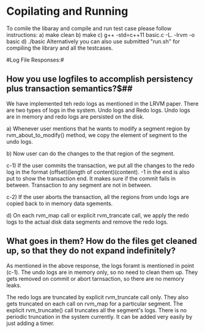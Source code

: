 # Copilating and Running #

To comile the libaray and compile and run test case please follow instructions:
a) make clean
b) make 
c) g++ -std=c++11 basic.c -L. -lrvm -o basic
d) ./basic
Alternatively you can also use submitted "run.sh" for compiling the library and all the testcases.


#Log File Responses:#

## How you use logfiles to accomplish persistency plus transaction semantics?$##

We have implemented teh redo logs as mentioned in the LRVM paper. There are two types of logs in the system. Undo logs and Redo logs. Undo logs are in memory and redo logs are persisted on the disk. 

a) Whenever user mentions that he wants to modify a segment region by rvm_about_to_modify() method, we copy the element of segment to the undo logs.

b) Now user can do the changes to the that region of the segment.

c-1) If the user commits the transaction, we put all the changes to the redo log in the format (offset)(length of content)(content). -1 in the end is also put to show the transaction end. It makes sure if the commit fails in between. Transaction to any segment are not in between.

c-2) If the user aborts the transaction, all the regions from undo logs are copied back to in memory data sgements.

d) On each rvm_map call or explicit rvm_trancate call, we apply the redo logs to the actual disk data segments and remove the redo logs.


## What goes in them? How do the files get cleaned up, so that they do not expand indefinitely? ##

As mentioned in the above response, the logs foramt is mentioned in point (c-1). The undo logs are in memory only, so no need to clean them up. They gets removed on commit or abort tarnsaction, so there are no memory leaks.

The redo logs are truncated by explicit rvm_truncate call only. They also gets truncated on each call on rvm_map for a particular segment. The explicit rvm_truncate() call truncates all the segment's logs. There is no periodic truncation in the system currently. It can be added very easily by just adding a timer.  
